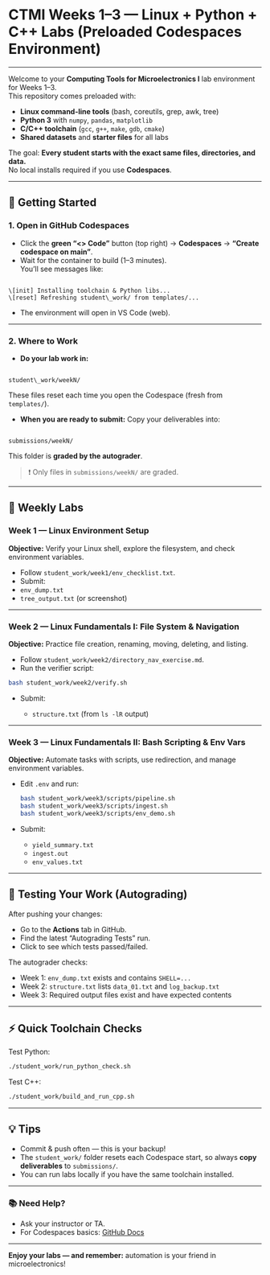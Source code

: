 # CTMI Weeks 1–3 — Linux + Python + C++ Labs (Preloaded Codespaces Environment)



---


Welcome to your **Computing Tools for Microelectronics I** lab environment for Weeks 1–3.  
This repository comes preloaded with:
- **Linux command-line tools** (bash, coreutils, grep, awk, tree)
- **Python 3** with `numpy`, `pandas`, `matplotlib`
- **C/C++ toolchain** (`gcc`, `g++`, `make`, `gdb`, `cmake`)
- **Shared datasets** and **starter files** for all labs

The goal: **Every student starts with the exact same files, directories, and data.**  
No local installs required if you use **Codespaces**.

---

## 🚀 Getting Started

### 1. Open in GitHub Codespaces
- Click the **green “<> Code”** button (top right) → **Codespaces** → **“Create codespace on main”**.
- Wait for the container to build (1–3 minutes).  
  You’ll see messages like:
```

\[init] Installing toolchain & Python libs...
\[reset] Refreshing student\_work/ from templates/...

```
- The environment will open in VS Code (web).

---

### 2. Where to Work
- **Do your lab work in:**
```

student\_work/weekN/

```
These files reset each time you open the Codespace (fresh from `templates/`).

- **When you are ready to submit:**
Copy your deliverables into:
```

submissions/weekN/

````
This folder is **graded by the autograder**.

> ❗ Only files in `submissions/weekN/` are graded.

---

## 📅 Weekly Labs

### Week 1 — Linux Environment Setup
**Objective:** Verify your Linux shell, explore the filesystem, and check environment variables.  
- Follow `student_work/week1/env_checklist.txt`.
- Submit:
- `env_dump.txt`
- `tree_output.txt` (or screenshot)

---

### Week 2 — Linux Fundamentals I: File System & Navigation
**Objective:** Practice file creation, renaming, moving, deleting, and listing.  
- Follow `student_work/week2/directory_nav_exercise.md`.
- Run the verifier script:
```bash
bash student_work/week2/verify.sh
````

* Submit:

  * `structure.txt` (from `ls -lR` output)

---

### Week 3 — Linux Fundamentals II: Bash Scripting & Env Vars

**Objective:** Automate tasks with scripts, use redirection, and manage environment variables.

* Edit `.env` and run:

  ```bash
  bash student_work/week3/scripts/pipeline.sh
  bash student_work/week3/scripts/ingest.sh
  bash student_work/week3/scripts/env_demo.sh
  ```
* Submit:

  * `yield_summary.txt`
  * `ingest.out`
  * `env_values.txt`

---

## 🧪 Testing Your Work (Autograding)

After pushing your changes:

* Go to the **Actions** tab in GitHub.
* Find the latest “Autograding Tests” run.
* Click to see which tests passed/failed.

The autograder checks:

* Week 1: `env_dump.txt` exists and contains `SHELL=...`
* Week 2: `structure.txt` lists `data_01.txt` and `log_backup.txt`
* Week 3: Required output files exist and have expected contents

---

## ⚡ Quick Toolchain Checks

Test Python:

```bash
./student_work/run_python_check.sh
```

Test C++:

```bash
./student_work/build_and_run_cpp.sh
```

---

## 💡 Tips

* Commit & push often — this is your backup!
* The `student_work/` folder resets each Codespace start, so always **copy deliverables** to `submissions/`.
* You can run labs locally if you have the same toolchain installed.

---

### 📚 Need Help?

* Ask your instructor or TA.
* For Codespaces basics: [GitHub Docs](https://docs.github.com/en/codespaces)

---

**Enjoy your labs — and remember:** automation is your friend in microelectronics!
